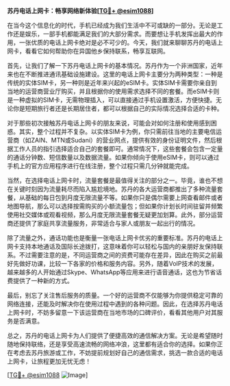 **苏丹电话上网卡：畅享网络新体验[[TG💪+ @esim1088](https://t.me/s/esim1088)]**

在当今这个信息化的时代，手机已经成为我们生活中不可或缺的一部分。无论是工作还是娱乐，一部手机都能满足我们的大部分需求。而要想让手机发挥出最大的作用，一张优质的电话上网卡绝对是必不可少的。今天，我们就来聊聊苏丹的电话上网卡，看看它如何帮助你在异国他乡保持联系，畅享互联网。

首先，让我们了解一下苏丹电话上网卡的基本情况。苏丹作为一个非洲国家，近年来也在不断推进通讯基础设施建设。这里的电话上网卡主要分为两种类型：一种是传统的实体SIM卡，另一种则是近年来兴起的eSIM卡。实体SIM卡需要你亲自到当地的运营商营业厅购买，并且根据你的使用需求选择不同的套餐。而eSIM卡则是一种虚拟的SIM卡，无需物理插入，可以直接通过手机设置激活，方便快捷。无论你是短期旅行者还是长期居住者，都可以根据自己的实际情况选择合适的卡种。

对于那些初次接触苏丹电话上网卡的朋友来说，可能会对如何注册和使用感到困惑。其实，整个过程并不复杂。以实体SIM卡为例，你只需前往当地的主要电信运营商（如ZAIN、MTN或Sudani）的营业网点，提供有效的身份证明文件，然后根据工作人员的指引选择适合自己的套餐即可。通常情况下，这些套餐会包含一定量的通话分钟数、短信数量以及数据流量。如果你倾向于使用eSIM卡，则可以通过手机上的官方应用程序进行在线注册，整个过程只需几分钟就能完成。

当然，在选择电话上网卡时，流量套餐是最值得关注的部分之一。毕竟，谁也不想在关键时刻因为流量耗尽而陷入尴尬境地。苏丹的各大运营商都推出了多种流量套餐，从基础的每日包到月度无限流量不等。如果你只是偶尔需要上网查看邮件或者地图导航，那么可以选择按需购买的小额流量包；但如果你计划长时间驻留并频繁使用社交媒体或观看视频，那么月度无限流量套餐无疑更加划算。此外，部分运营商还提供了家庭共享流量服务，非常适合与家人或朋友一起出行的情况。

除了流量之外，通话功能也是衡量一张电话上网卡优劣的重要标准。苏丹的电话上网卡支持本地通话及国际长途拨打，这意味着你可以轻松与国内的亲朋好友保持联系。不过需要注意的是，不同运营商之间的资费可能存在差异，因此在购买之前最好先做好功课，比较一下各家的价格和服务内容。另外，随着VoIP技术的发展，越来越多的人开始通过Skype、WhatsApp等应用来进行语音通话，这也为节省话费提供了一种新的方式。

最后，别忘了关注售后服务的质量。一个好的运营商不仅能够为你提供稳定可靠的网络连接，还能及时解决你在使用过程中遇到的各种问题。因此，在选择苏丹电话上网卡时，不妨多留意一下该运营商在当地市场的口碑评价，看看其他用户对其服务是否满意。

总之，苏丹的电话上网卡为人们提供了便捷高效的通信解决方案。无论是希望随时随地保持联络，还是享受高速流畅的网络冲浪，这里都有适合你的选择。如果你正在考虑去苏丹旅游或工作，不妨提前规划好自己的通信需求，挑选一款合适的电话上网卡，让旅程更加无忧无虑！

[[TG💪+ @esim1088](https://t.me/s/esim1088) ![Image](https://i.postimg.cc/4NQfJmqS/Snipaste-2025-05-13-00-14-12.png)]